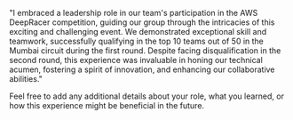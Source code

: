 "I embraced a leadership role in our team's participation in the AWS DeepRacer competition, guiding our group through the intricacies of this exciting and challenging event. We demonstrated exceptional skill and teamwork, successfully qualifying in the top 10 teams out of 50 in the Mumbai circuit during the first round. Despite facing disqualification in the second round, this experience was invaluable in honing our technical acumen, fostering a spirit of innovation, and enhancing our collaborative abilities."

Feel free to add any additional details about your role, what you learned, or how this experience might be beneficial in the future.
